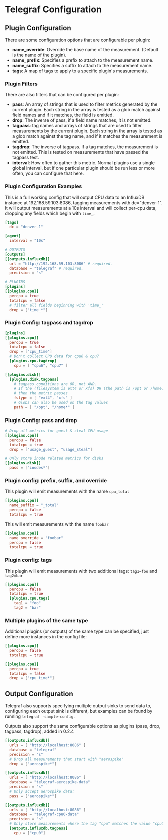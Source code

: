 # Telegraf Configuration

## Plugin Configuration

There are some configuration options that are configurable per plugin:

* **name_override**: Override the base name of the measurement.
(Default is the name of the plugin).
* **name_prefix**: Specifies a prefix to attach to the measurement name.
* **name_suffix**: Specifies a suffix to attach to the measurement name.
* **tags**: A map of tags to apply to a specific plugin's measurements.

### Plugin Filters

There are also filters that can be configured per plugin:

* **pass**: An array of strings that is used to filter metrics generated by the
current plugin. Each string in the array is tested as a glob match against field names
and if it matches, the field is emitted.
* **drop**: The inverse of pass, if a field name matches, it is not emitted.
* **tagpass**: tag names and arrays of strings that are used to filter
measurements by the current plugin. Each string in the array is tested as a glob
match against the tag name, and if it matches the measurement is emitted.
* **tagdrop**: The inverse of tagpass. If a tag matches, the measurement is not emitted.
This is tested on measurements that have passed the tagpass test.
* **interval**: How often to gather this metric. Normal plugins use a single
global interval, but if one particular plugin should be run less or more often,
you can configure that here.

### Plugin Configuration Examples

This is a full working config that will output CPU data to an InfluxDB instance
at 192.168.59.103:8086, tagging measurements with dc="denver-1". It will output
measurements at a 10s interval and will collect per-cpu data, dropping any
fields which begin with `time_`.

```toml
[tags]
  dc = "denver-1"

[agent]
  interval = "10s"

# OUTPUTS
[outputs]
[[outputs.influxdb]]
  url = "http://192.168.59.103:8086" # required.
  database = "telegraf" # required.
  precision = "s"

# PLUGINS
[plugins]
[[plugins.cpu]]
  percpu = true
  totalcpu = false
  # filter all fields beginning with 'time_'
  drop = ["time_*"]
```

### Plugin Config: tagpass and tagdrop

```toml
[plugins]
[[plugins.cpu]]
  percpu = true
  totalcpu = false
  drop = ["cpu_time"]
  # Don't collect CPU data for cpu6 & cpu7
  [plugins.cpu.tagdrop]
    cpu = [ "cpu6", "cpu7" ]

[[plugins.disk]]
  [plugins.disk.tagpass]
    # tagpass conditions are OR, not AND.
    # If the (filesystem is ext4 or xfs) OR (the path is /opt or /home)
    # then the metric passes
    fstype = [ "ext4", "xfs" ]
    # Globs can also be used on the tag values
    path = [ "/opt", "/home*" ]
```

### Plugin Config: pass and drop

```toml
# Drop all metrics for guest & steal CPU usage
[[plugins.cpu]]
  percpu = false
  totalcpu = true
  drop = ["usage_guest", "usage_steal"]

# Only store inode related metrics for disks
[[plugins.disk]]
  pass = ["inodes*"]
```

### Plugin config: prefix, suffix, and override

This plugin will emit measurements with the name `cpu_total`

```toml
[[plugins.cpu]]
  name_suffix = "_total"
  percpu = false
  totalcpu = true
```

This will emit measurements with the name `foobar`

```toml
[[plugins.cpu]]
  name_override = "foobar"
  percpu = false
  totalcpu = true
```

### Plugin config: tags

This plugin will emit measurements with two additional tags: `tag1=foo` and
`tag2=bar`

```toml
[[plugins.cpu]]
  percpu = false
  totalcpu = true
  [plugins.cpu.tags]
    tag1 = "foo"
    tag2 = "bar"
```

### Multiple plugins of the same type

Additional plugins (or outputs) of the same type can be specified,
just define more instances in the config file:

```toml
[[plugins.cpu]]
  percpu = false
  totalcpu = true

[[plugins.cpu]]
  percpu = true
  totalcpu = false
  drop = ["cpu_time*"]
```

## Output Configuration

Telegraf also supports specifying multiple output sinks to send data to,
configuring each output sink is different, but examples can be
found by running `telegraf -sample-config`.

Outputs also support the same configurable options as plugins
(pass, drop, tagpass, tagdrop), added in 0.2.4

```toml
[[outputs.influxdb]]
  urls = [ "http://localhost:8086" ]
  database = "telegraf"
  precision = "s"
  # Drop all measurements that start with "aerospike"
  drop = ["aerospike*"]

[[outputs.influxdb]]
  urls = [ "http://localhost:8086" ]
  database = "telegraf-aerospike-data"
  precision = "s"
  # Only accept aerospike data:
  pass = ["aerospike*"]

[[outputs.influxdb]]
  urls = [ "http://localhost:8086" ]
  database = "telegraf-cpu0-data"
  precision = "s"
  # Only store measurements where the tag "cpu" matches the value "cpu0"
  [outputs.influxdb.tagpass]
    cpu = ["cpu0"]
```
